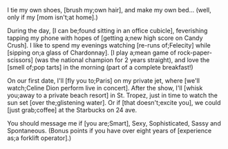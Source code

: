 I tie my own shoes, [brush my;own hair], and make my own bed... (well, only if my [mom isn't;at home].)

During the day, [I can be;found sitting in an office cubicle], feverishing tapping my phone with hopes of [getting a;new high score on Candy Crush]. I like to spend my evenings watching [re-runs of;Felecity] while [sipping on;a glass of Chardonnay]. [I play a;mean game of rock-paper-scissors] (was the national champion for 2 years straight), and love the [smell of;pop tarts] in the morning (part of a complete breakfast!)

On our first date, I'll [fly you to;Paris] on my private jet, where [we'll watch;Celine Dion perform live in concert]. After the show, I'll [whisk you;away to a private beach resort] in St. Tropez, just in time to watch the sun set [over the;glistening water]. Or if [that doesn't;excite you], we could [just grab;coffee] at the Starbucks on 24 ave.

You should message me if [you are;Smart], Sexy, Sophisticated, Sassy and Spontaneous. (Bonus points if you have over eight years of [experience as;a forklift operator].)

